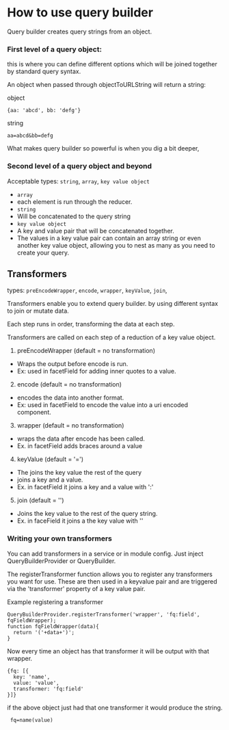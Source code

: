 # How to use query builder

Query builder creates query strings from an object.

### First level of a query object:
this is where you can define different options which will be joined
together by standard query syntax.

An object when passed through objectToURLString will return a string:

object
```
{aa: 'abcd', bb: 'defg'}
```
string
```
aa=abcd&bb=defg
```
What makes query builder so powerful is when you dig a bit deeper,

### Second level of a query object and beyond
Acceptable types: ```string```, ```array```, ```key value object```

- ```array```
 -  each element is run through the reducer.
- ```string```
 - Will be concatenated to the query string
- ```key value object```
 - A key and value pair that will be concatenated together.
 - The values in a key value pair can contain an array string or even another key value object, allowing you to nest as many as you need to create your query.

## Transformers
types: ```preEncodeWrapper```, ```encode```, ```wrapper```, ```keyValue```, ```join```,

Transformers enable you to extend query builder. by using different syntax to join or mutate data.

Each step runs in order, transforming the data at each step.

Transformers are called on each step of a reduction of a key value object.

1. preEncodeWrapper (default = no transformation)
  - Wraps the output before encode is run.
  - Ex: used in facetField for adding inner quotes to a value.
2. encode (default = no transformation)
  - encodes the data into another format.
  - Ex: used in facetField to encode the value into a uri encoded component.
3. wrapper (default = no transformation)
  - wraps the data after encode has been called.
  - Ex. in facetField adds braces around a value
4. keyValue (default = '=')
  - The joins the key value the rest of the query
  - joins a key and a value.
  - Ex. in facetField it joins a key and a value with ':'
5. join (default = '')
  - Joins the key value to the rest of the query string.
  - Ex. in faceField it joins a the key value with ''

### Writing your own transformers
You can add transformers in a service or in module config. Just inject QueryBuilderProvider or QueryBuilder.

The registerTransformer function allows you to register any transformers you want for use. These are then used in a keyvalue pair and are triggered via the 'transformer' property of a key value pair.

Example registering a transformer
```
QueryBuilderProvider.registerTransformer('wrapper', 'fq:field', fqFieldWrapper);
function fqFieldWrapper(data){
  return '('+data+')';
}
```
Now every time an object has that transformer it will be output with that wrapper.
```
{fq: [{
  key: 'name',
  value: 'value',
  transformer: 'fq:field'
}]}
```
if the above object just had that one transformer it would produce the string.
```
 fq=name(value)
```
